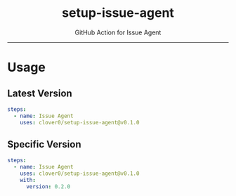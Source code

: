 <p align="center">
  <h1 align="center">setup-issue-agent</h1>
  <p align="center">GitHub Action for Issue Agent</p>
</p>

---

# Usage

## Latest Version

```yaml
steps:
  - name: Issue Agent
    uses: clover0/setup-issue-agent@v0.1.0
```

## Specific Version

```yaml
steps:
  - name: Issue Agent
    uses: clover0/setup-issue-agent@v0.1.0
    with:
      version: 0.2.0
```
